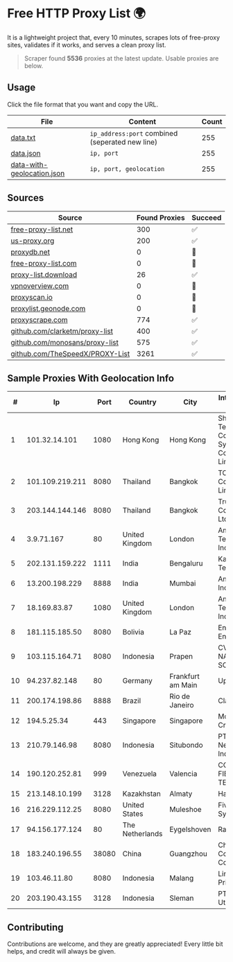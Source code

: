 
# Free HTTP Proxy List 🌍

It is a lightweight project that, every 10 minutes, scrapes lots of free-proxy sites, validates if it works, and serves a clean proxy list.


> Scraper found **5536** proxies at the latest update. Usable proxies are below.

## Usage

Click the file format that you want and copy the URL.


|File|Content|Count|
|----|-------|-----|
|[data.txt](https://raw.githubusercontent.com/themiralay/Proxy-List-World/master/data.txt)|`ip_address:port` combined (seperated new line)|255|
|[data.json](https://raw.githubusercontent.com/themiralay/Proxy-List-World/master/data.json)|`ip, port`|255|
|[data-with-geolocation.json](https://raw.githubusercontent.com/themiralay/Proxy-List-World/master/data-with-geolocation.json)|`ip, port, geolocation`|255|

## Sources

|Source|Found Proxies|Succeed|
|------|-------------|-------|
|[free-proxy-list.net](https://free-proxy-list.net)|300|✅|
|[us-proxy.org](https://www.us-proxy.org)|200|✅|
|[proxydb.net](http://proxydb.net)|0|🚫|
|[free-proxy-list.com](https://free-proxy-list.com/?page=&port=&type%5B%5D=http&type%5B%5D=https&up_time=0&search=Search)|0|🚫|
|[proxy-list.download](https://www.proxy-list.download/HTTP)|26|✅|
|[vpnoverview.com](https://vpnoverview.com/privacy/anonymous-browsing/free-proxy-servers)|0|🚫|
|[proxyscan.io](https://www.proxyscan.io)|0|🚫|
|[proxylist.geonode.com](https://proxylist.geonode.com/api/proxy-list?limit=300&page=1&sort_by=lastChecked&sort_type=desc&protocols=http,https)|0|🚫|
|[proxyscrape.com](https://api.proxyscrape.com/v2/?request=displayproxies&protocol=http&timeout=10000&country=all&ssl=all&anonymity=all)|774|✅|
|[github.com/clarketm/proxy-list](https://raw.githubusercontent.com/clarketm/proxy-list/master/proxy-list-raw.txt)|400|✅|
|[github.com/monosans/proxy-list](https://raw.githubusercontent.com/monosans/proxy-list/main/proxies/http.txt)|575|✅|
|[github.com/TheSpeedX/PROXY-List](https://raw.githubusercontent.com/TheSpeedX/PROXY-List/master/http.txt)|3261|✅|


## Sample Proxies With Geolocation Info

|#|Ip|Port|Country|City|Internet Service Provider|
|-|--|----|-------|----|-------------------------|
|1|101.32.14.101|1080|Hong Kong|Hong Kong|Shenzhen Tencent Computer Systems Company Limited|
|2|101.109.219.211|8080|Thailand|Bangkok|TOT Public Company Limited|
|3|203.144.144.146|8080|Thailand|Bangkok|True Internet Corporation CO. Ltd.|
|4|3.9.71.167|80|United Kingdom|London|Amazon Technologies Inc.|
|5|202.131.159.222|1111|India|Bengaluru|Karuturi Telecom Pvt Ltd|
|6|13.200.198.229|8888|India|Mumbai|Amazon.com, Inc.|
|7|18.169.83.87|1080|United Kingdom|London|Amazon Technologies Inc.|
|8|181.115.185.50|8080|Bolivia|La Paz|Entel S.A. - EntelNet|
|9|103.115.164.71|8080|Indonesia|Prapen|CV. NATANETWORK SOLUTION|
|10|94.237.82.148|80|Germany|Frankfurt am Main|UpCloud Ltd|
|11|200.174.198.86|8888|Brazil|Rio de Janeiro|Claro S.A|
|12|194.5.25.34|443|Singapore|Singapore|Mod Mission Critical LLC|
|13|210.79.146.98|8080|Indonesia|Situbondo|PT Petabyte Network Indonesia|
|14|190.120.252.81|999|Venezuela|Valencia|CORPORACION FIBEX TELECOM, C.A.|
|15|213.148.10.199|3128|Kazakhstan|Almaty|Haicom Limited|
|16|216.229.112.25|8080|United States|Muleshoe|Five Area Systems, LLC|
|17|94.156.177.124|80|The Netherlands|Eygelshoven|Railnet LLC|
|18|183.240.196.55|38080|China|Guangzhou|China Mobile Communications Corporation|
|19|103.46.11.80|8080|Indonesia|Malang|Lintas Data Prima, PT|
|20|203.190.43.155|3128|Indonesia|Sleman|PT Jaring Lintas Utara|



## Contributing

Contributions are welcome, and they are greatly appreciated! Every
little bit helps, and credit will always be given.

